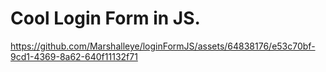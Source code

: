 # Cool Login Form in JS.


https://github.com/Marshalleye/loginFormJS/assets/64838176/e53c70bf-9cd1-4369-8a62-640f11132f71

